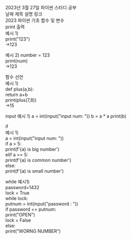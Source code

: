 2023년 3월 27일 파이썬 스터디 공부  
날짜	제목	설명	링크  
2023	파이썬 기초	함수 및 변수  	
print 출력  
예시 1)  
print("123")  
->123  
  
예시 2) number = 123  
print(num)  
->123  
  
함수 선언  
예시 1)  
def plus(a,b):  
return a+b  
print(plus(7,8))  
->15  
  
input 
예시 1) 
a = int(input("input num: ")) 
b = a * a 
print(b)  
    
if    
예시 1)   
a = int(input("input num: "))   
if a > 5:   
print(f'{a} is big number')   
elif a == 5:    
print(f'{a} is common number')    
else:   
print(f'{a} is small number')   
    
while 예시1)        
password=1432       
lock = True   
while lock:   
putnum = int(input("password : "))    
if password == putnum:    
print("OPEN")   
lock = False    
else:   
print("WORNG NUMBER")   
  

